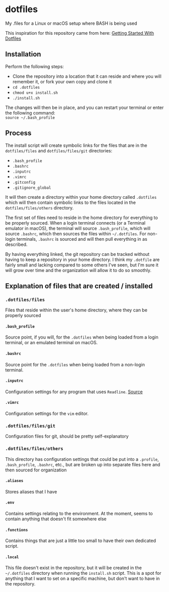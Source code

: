 # dotfiles
My .files for a Linux or macOS setup where BASH is being used

This inspiration for this repository came from here: [Getting Started With Dotfiles](https://medium.com/@webprolific/getting-started-with-dotfiles-43c3602fd789)

## Installation
Perform the following steps:  
*  Clone the repository into a location that it can reside and where you will remember it, or fork your own copy and clone it
*  `cd .dotfiles`
*  `chmod u+x install.sh`
*  `./install.sh`

The changes will then be in place, and you can restart your terminal or enter the following command:  
`source ~/.bash_profile`

## Process

The install script will create symbolic links for the files that are in the `dotfiles/files` and `dotfiles/files/git` directories:

* `.bash_profile`
* `.bashrc`
* `.inputrc`
* `.vimrc`
* `.gitconfig`
* `.gitignore_global`

It will then create a directory within your home directory called `.dotfiles` which will then contain symbolic links to the files located in the `dotfiles/files/others` directory. 

The first set of files need to reside in the home directory for everything to be properly sourced. When a login terminal connects (or a Terminal emulator in macOS), the terminal will source `.bash_profile`, which will source `.bashrc`, which then sources the files within `~/.dotfiles`. For non-login terminals, `.bashrc` is sourced and will then pull everything in as described.

By having everything linked, the git repository can be tracked without having to keep a repository in your home directory. I think my `.dotfile` are fairly small and lacking compared to some others I've seen, but I'm sure it will grow over time and the organization will allow it to do so smoothly.

## Explanation of files that are created / installed

### `.dotfiles/files`

Files that reside within the user's home directory, where they can be properly sourced

#### `.bash_profile`

Source point, if you will, for the `.dotfiles` when being loaded from a login terminal, or an emulated terminal on macOS.

#### `.bashrc` 

Source point for the `.dotfiles` when being loaded from a non-login terminal.

#### `.inputrc`

Configuration settings for any program that uses `Readline`. [Source](https://www.gnu.org/software/bash/manual/html_node/Readline-Init-File.html)

#### `.vimrc`

Configuration settings for the `vim` editor.

### `.dotfiles/files/git`

Configuration files for git, should be pretty self-explanatory

### `.dotfiles/files/others`

This directory has configuration settings that could be put into a `.profile`, `.bash_profile`, `.bashrc`, etc., but are broken up into separate files here and then sourced for organization

#### `.aliases`

Stores aliases that I have

#### `.env`

Contains settings relating to the environment. At the moment, seems to contain anything that doesn't fit somewhere else

#### `.functions`

Contains things that are just a little too small to have their own dedicated script.

#### `.local`

This file doesn't exist in the repository, but it will be created in the `~/.dotfiles` directory when running the `install.sh` script. This is a spot for anything that I want to set on a specific machine, but don't want to have in the repository.